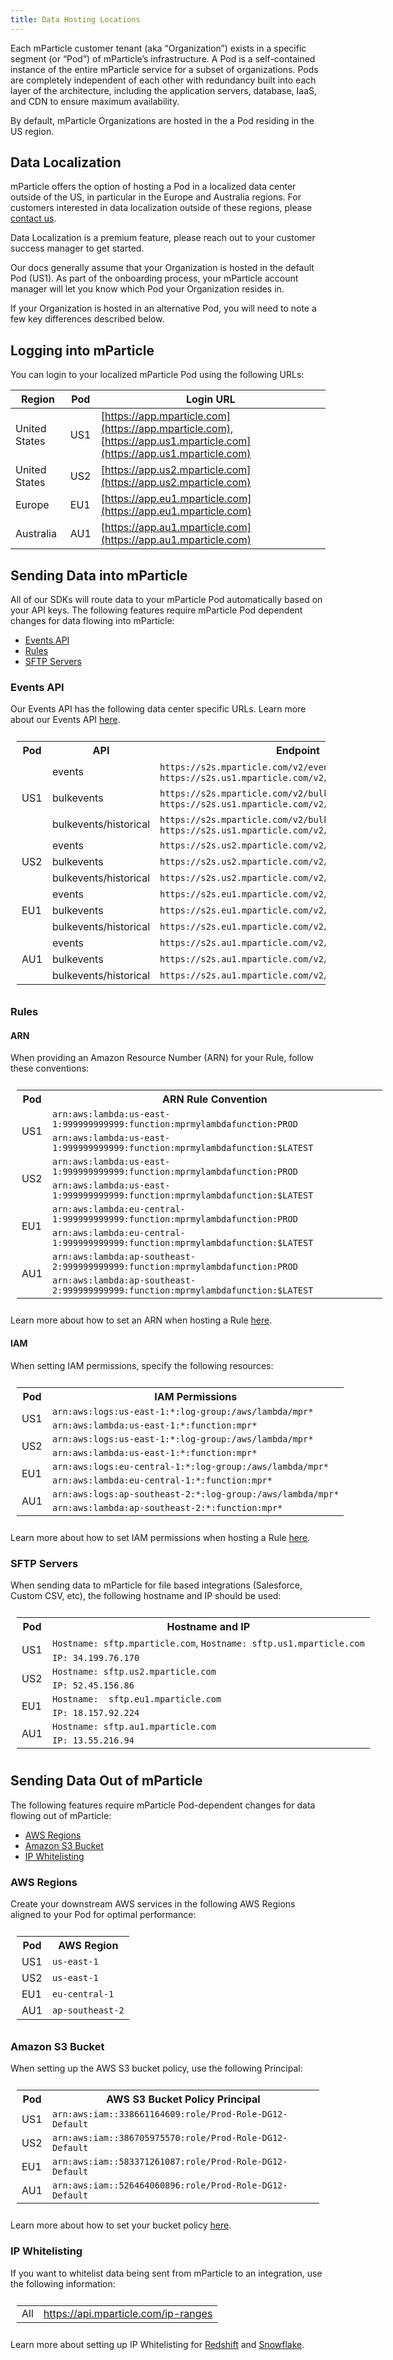 ```yaml
---
title: Data Hosting Locations
---
```


Each mParticle customer tenant (aka “Organization”) exists in a specific segment (or “Pod”) of mParticle’s infrastructure. A Pod is a self-contained instance of the entire mParticle service for a subset of organizations. Pods are completely independent of each other with redundancy built into each layer of the architecture, including the application servers, database, IaaS, and CDN to ensure maximum availability.

By default, mParticle Organizations are hosted in the a Pod residing in the US region.

## Data Localization

mParticle offers the option of hosting a Pod in a localized data center outside of the US, in particular in the Europe and Australia regions. For customers interested in data localization outside of these regions, please [contact us](https://www.mparticle.com/contact).

<aside> Data Localization is a premium feature, please reach out to your customer success manager to get started. </aside> 

Our docs generally assume that your Organization is hosted in the default Pod (US1). As part of the onboarding process, your mParticle account manager will let you know which Pod your Organization resides in.

If your Organization is hosted in an alternative Pod, you will need to note a few key differences described below.

## Logging into mParticle

You can login to your localized mParticle Pod using the following URLs:

| Region | Pod | Login URL |
| --- |--- | --- | 
| United States | US1 | [https://app.mparticle.com](https://app.mparticle.com),  [https://app.us1.mparticle.com](https://app.us1.mparticle.com) |
| United States | US2 | [https://app.us2.mparticle.com](https://app.us2.mparticle.com) |
| Europe | EU1 | [https://app.eu1.mparticle.com](https://app.eu1.mparticle.com) |
| Australia | AU1 | [https://app.au1.mparticle.com](https://app.au1.mparticle.com) |

## Sending Data into mParticle

All of our SDKs will route data to your mParticle Pod automatically based on your API keys. The following features require mParticle Pod dependent changes for data flowing into mParticle:

* [Events API](#events-api)
* [Rules](#rules)
* [SFTP Servers](#sftp-servers)

### Events API

Our Events API has the following data center specific URLs. Learn more about our Events API [here](/developers/server/http/).

<table style="width:100%; padding:10px;">
  <tr>
   <th>Pod</th>
   <th>API</th>
   <th>Endpoint</th>
  </tr>
  <tr>
    <td rowspan="3">US1</td>
    <td>events</td>
    <td><code>https://s2s.mparticle.com/v2/events</code>, <code>https://s2s.us1.mparticle.com/v2/events</code></td>
  </tr>
    <tr>
    <td>bulkevents</td>
    <td><code>https://s2s.mparticle.com/v2/bulkevents</code>, <code>https://s2s.us1.mparticle.com/v2/bulkevents</code></td>
  </tr>
    <tr>
    <td>bulkevents/historical</td>
    <td><code>https://s2s.mparticle.com/v2/bulkevents/historical</code>, <code>https://s2s.us1.mparticle.com/v2/bulkevents/historical</code></td>
  </tr>  
  <tr>
    <td rowspan="3">US2</td>
    <td>events</td>
    <td><code>https://s2s.us2.mparticle.com/v2/events</code></td>
  </tr>
    <tr>
    <td>bulkevents</td>
    <td><code>https://s2s.us2.mparticle.com/v2/bulkevent</code></td>
  </tr>
    <tr>
    <td>bulkevents/historical</td>
    <td><code>https://s2s.us2.mparticle.com/v2/bulkevents/historical</code></td>
  </tr>
  <tr>
    <td rowspan="3">EU1</td>
    <td>events</td>
    <td><code>https://s2s.eu1.mparticle.com/v2/events</code></td>
  </tr>
    <tr>
    <td>bulkevents</td>
    <td><code>https://s2s.eu1.mparticle.com/v2/bulkevents</code></td>
  </tr>
    <tr>
    <td>bulkevents/historical</td>
    <td><code>https://s2s.eu1.mparticle.com/v2/bulkevents/historical</code></td>
  </tr>
  <tr>
    <td rowspan="3">AU1</td>
    <td>events</td>
    <td><code>https://s2s.au1.mparticle.com/v2/events</code></td>
  </tr>
    <tr>
    <td>bulkevents</td>
    <td><code>https://s2s.au1.mparticle.com/v2/bulkevents</code></td>
  </tr>
    <tr>
    <td>bulkevents/historical</td>
    <td><code>https://s2s.au1.mparticle.com/v2/bulkevents/historical</code></td>
  </tr>  
</table>

### Rules

#### ARN

When providing an Amazon Resource Number (ARN) for your Rule, follow these conventions:

<table style="width:120%; padding:10px;">
  <tr>
    <th>Pod</th>
    <th>ARN Rule Convention</th>
  </tr>
 <tr>
    <td rowspan="2">US1</td>
    <td><code>arn:aws:lambda:us-east-1:999999999999:function:mprmylambdafunction:PROD</code></td>
  </tr>
  <tr>
    <td><code>arn:aws:lambda:us-east-1:999999999999:function:mprmylambdafunction:$LATEST</code></td>
  </tr>
 <tr>
    <td rowspan="2">US2</td>
    <td><code>arn:aws:lambda:us-east-1:999999999999:function:mprmylambdafunction:PROD</code></td>
  </tr>
  <tr>
    <td><code>arn:aws:lambda:us-east-1:999999999999:function:mprmylambdafunction:$LATEST</code></td>
  </tr>
 <tr>
    <td rowspan="2">EU1</td>
    <td><code>arn:aws:lambda:eu-central-1:999999999999:function:mprmylambdafunction:PROD</code></td>
  </tr>
  <tr>
    <td><code>arn:aws:lambda:eu-central-1:999999999999:function:mprmylambdafunction:$LATEST</code></td>
  </tr>
  <tr>
    <td rowspan="2">AU1</td>
    <td><code>arn:aws:lambda:ap-southeast-2:999999999999:function:mprmylambdafunction:PROD</code></td>
   </tr>
   <tr>
    <td><code>arn:aws:lambda:ap-southeast-2:999999999999:function:mprmylambdafunction:$LATEST</code></td>
  </tr>
</table>

Learn more about how to set an ARN when hosting a Rule [here](/guides/platform-guide/rules/#create-a-function-in-aws).

#### IAM

When setting IAM permissions, specify the following resources:

<table style="width:120%; padding:10px;">
  <tr>
   <th>Pod</th>
    <th>IAM Permissions</th>
  </tr>
 <tr>
    <td rowspan="2">US1</td>
    <td><code>arn:aws:logs:us-east-1:*:log-group:/aws/lambda/mpr*</code></td>
  </tr>
  <tr>
    <td><code>arn:aws:lambda:us-east-1:*:function:mpr*</code></td>
  </tr>
  <tr>
    <td rowspan="2">US2</td>
    <td><code>arn:aws:logs:us-east-1:*:log-group:/aws/lambda/mpr*</code></td>
  </tr>
  <tr>
    <td><code>arn:aws:lambda:us-east-1:*:function:mpr*</code></td>
  </tr>
  <tr>
    <td rowspan="2">EU1</td>
    <td><code>arn:aws:logs:eu-central-1:*:log-group:/aws/lambda/mpr*</code></td>
  </tr>
  <tr>
    <td><code>arn:aws:lambda:eu-central-1:*:function:mpr*</code></td>
  </tr>
   <tr>
    <td rowspan="2">AU1</td>
    <td><code>arn:aws:logs:ap-southeast-2:*:log-group:/aws/lambda/mpr*</code></td>
  </tr>
  <tr>
    <td><code>arn:aws:lambda:ap-southeast-2:*:function:mpr*</code></td>
  </tr>
</table>

Learn more about how to set IAM permissions when hosting a Rule [here](/guides/platform-guide/rules/#iam-user).

### SFTP Servers

When sending data to mParticle for file based integrations (Salesforce, Custom CSV, etc), the following hostname and IP should be used:

<table style="width:120%; padding:10px;">
  <tr>
    <th>Pod</th>
    <th>Hostname and IP</th>
  </tr>
   <tr>
    <td rowspan="2">US1</td>
    <td><code>Hostname: sftp.mparticle.com</code>, <code>Hostname: sftp.us1.mparticle.com</code></td>
  </tr>
  <tr>
    <td><code>IP: 34.199.76.170</code></td>
  </tr>
   <tr>
    <td rowspan="2">US2</td>
    <td><code>Hostname: sftp.us2.mparticle.com</code></td>
  </tr>
  <tr>
    <td><code>IP: 52.45.156.86</code></td>
  </tr>
    <tr>
    <td rowspan="2">EU1</td>
    <td><code>Hostname:  sftp.eu1.mparticle.com</code></td>
  </tr>
  <tr>
    <td><code>IP: 18.157.92.224</code></td>
  </tr>
<tr>
    <td rowspan="2">AU1</td>
    <td><code>Hostname: sftp.au1.mparticle.com </code></td>
  </tr>
  <tr>
    <td><code>IP: 13.55.216.94</code></td>
  </tr>

 
</table>


## Sending Data Out of mParticle

The following features require mParticle Pod-dependent changes for data flowing out of mParticle:

* [AWS Regions](#aws-regions)
* [Amazon S3 Bucket](#amazon-s3-bucket)
* [IP Whitelisting](#ip-whitelisting)

### AWS Regions

Create your downstream AWS services in the following AWS Regions aligned to your Pod for optimal performance:

<table style="width:100%; padding:10px;">
 <tr>
    <th>Pod</th>
    <th>AWS Region</th>
  </tr>
   <tr>
    <td rowspan="1">US1</td>
    <td><code>us-east-1</code></td>
  </tr>
  <tr>
    <td rowspan="1">US2</td>
    <td><code>us-east-1</code></td>
  </tr>
  <tr>
    <td rowspan="1">EU1</td>
    <td><code>eu-central-1</code></td>
  </tr>
   <tr>
    <td rowspan="1">AU1</td>
    <td><code>ap-southeast-2</code></td>
  </tr>
</table>

### Amazon S3 Bucket

When setting up the AWS S3 bucket policy, use the following Principal:

<table style="width:100%; padding:10px;">
   <tr>
    <th>Pod</th>
    <th>AWS S3 Bucket Policy Principal</th>
  </tr>
  <tr>
    <td rowspan="1">US1</td>
    <td><code>arn:aws:iam::338661164609:role/Prod-Role-DG12-Default</code></td>
  </tr>
  <tr>
    <td rowspan="1">US2</td>
    <td><code>arn:aws:iam::386705975570:role/Prod-Role-DG12-Default</code></td>
  </tr>  
  <tr>
    <td rowspan="1">EU1</td>
    <td><code>arn:aws:iam::583371261087:role/Prod-Role-DG12-Default</code></td>
  </tr>
   <tr>
    <td rowspan="1">AU1</td>
    <td><code>arn:aws:iam::526464060896:role/Prod-Role-DG12-Default</code></td>
  </tr>

</table>

Learn more about how to set your bucket policy [here](/integrations/amazons3/event/#aws-s3-bucket-policy-template).

### IP Whitelisting

If you want to whitelist data being sent from mParticle to an integration, use the following information:

<table style="width:100%; padding:10px;">
  <tr>
  <td>All</td>
    <td><a href="https://api.mparticle.com/ip-ranges" target="_blank">https://api.mparticle.com/ip-ranges</a></td>
  </tr>
</table>

Learn more about setting up IP Whitelisting for [Redshift](/integrations/amazon-redshift/data-warehouse) and [Snowflake](/integrations/snowflake/data-warehouse/#snowflake-ip-whitelisting).
